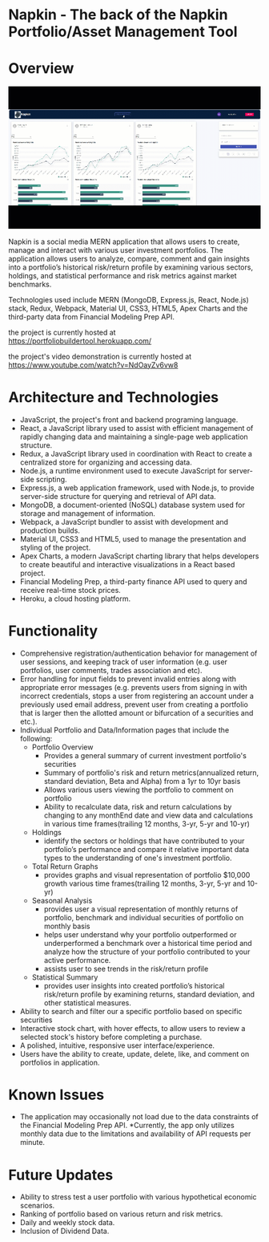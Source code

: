 # Napkin - The back of the Napkin Portfolio/Asset Management Tool

# Overview

![projectImage](/client/src/images/napkin.gif)

Napkin is a social media MERN application that allows users to create, manage and interact with various user investment portfolios. The application allows users to analyze, compare, comment and gain insights into a portfolio’s historical risk/return profile by examining various sectors, holdings, and statistical performance and risk metrics against market benchmarks.

Technologies used include MERN (MongoDB, Express.js, React, Node.js) stack, Redux, Webpack, Material UI, CSS3, HTML5, Apex Charts and the third-party data from Financial Modeling Prep API. 

the project is currently hosted at https://portfoliobuildertool.herokuapp.com/ 

the project's video demonstration is currently hosted at https://www.youtube.com/watch?v=NdOayZv6vw8

# Architecture and Technologies
* JavaScript, the project's front and backend programing language.
* React, a JavaScript library used to assist with efficient management of rapidly changing data and maintaining a single-page web application structure.
* Redux, a JavaScript library used in coordination with React to create a centralized store for organizing and accessing data.
* Node.js, a runtime environment used to execute JavaScript for server-side scripting.
* Express.js, a web application framework, used with Node.js, to provide server-side structure for querying and retrieval of API data.
* MongoDB, a document-oriented (NoSQL) database system used for storage and management of information.
* Webpack, a JavaScript bundler to assist with development and production builds.
* Material UI, CSS3 and HTML5, used to manage the presentation and styling of the project.
* Apex Charts, a modern JavaScript charting library that helps developers to create beautiful and interactive visualizations in a React based project.
* Financial Modeling Prep, a third-party finance API used to query and receive real-time stock prices.
* Heroku, a cloud hosting platform.

# Functionality
* Comprehensive registration/authentication behavior for management of user sessions, and keeping track of user information (e.g. user portfolios, user comments, trades association and etc).
* Error handling for input fields to prevent invalid entries along with appropriate error messages (e.g. prevents users from signing in with incorrect credentials, stops a user from registering an account under a previously used email address, prevent user from creating a portfolio that is larger then the allotted amount or bifurcation of a securities and etc.).
* Individual Portfolio and Data/Information pages that include the following:
  * Portfolio Overview
    * Provides a general summary of current investment portfolio's securities
    * Summary of portfolio's risk and return metrics(annualized return, standard deviation, Beta and Alpha) from a 1yr to 10yr basis
    * Allows various users viewing the portfolio to comment on portfolio
    * Ability to recalculate data, risk and return calculations by changing to any monthEnd date and view data and calculations in various time frames(trailing 12 months, 3-yr, 5-yr and 10-yr)
  * Holdings
    * identify the sectors or holdings that have contributed to your portfolio’s performance and compare it relative important data types to the understanding of one's investment portfolio.
  * Total Return Graphs
    * provides graphs and visual representation of portfolio $10,000 growth various time frames(trailing 12 months, 3-yr, 5-yr and 10-yr)
  * Seasonal Analysis
    * provides user a visual representation of monthly returns of portfolio, benchmark and individual securities of portfolio on monthly basis
    * helps user understand why your portfolio outperformed or underperformed a benchmark over a historical time period and analyze how the structure of your portfolio contributed to your active performance.
    * assists user to see trends in the risk/return profile
  * Statistical Summary
    * provides user insights into created portfolio’s historical risk/return profile by examining  returns, standard deviation, and other statistical measures.
* Ability to search and filter our a specific portfolio based on specific securities
* Interactive stock chart, with hover effects, to allow users to review a selected stock's history before completing a purchase.
* A polished, intuitive, responsive user interface/experience.
* Users have the ability to create, update, delete, like, and comment on portfolios in application.  
# Known Issues
* The application may occasionally not load due to the data constraints of the Financial Modeling Prep API.
*Currently, the app only utilizes monthly data due to the limitations and availability of API requests per minute.
# Future Updates
* Ability to stress test a user portfolio with various hypothetical economic scenarios.
* Ranking of portfolio based on various return and risk metrics.  
* Daily and weekly stock data.
* Inclusion of Dividend Data.  

 



